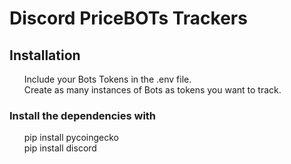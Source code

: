# Discord PriceBOTs Trackers

<h2>Installation</h2>

<ul>
Include your Bots Tokens in the .env file. <br>
Create as many instances of Bots as tokens you want to track.<br>
</ul>

<h3>Install the dependencies with </h3>
<ul>
pip install pycoingecko<br>
pip install discord<br>
</ul>
